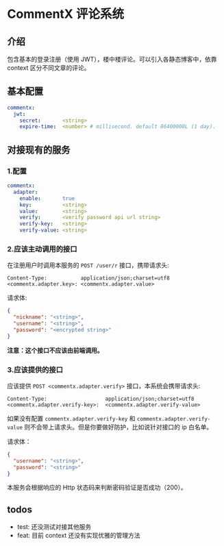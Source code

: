# CommentX 评论系统

## 介绍

包含基本的登录注册（使用 JWT），楼中楼评论。可以引入各静态博客中，依靠 context 区分不同文章的评论。

## 基本配置

```yaml
commentx:
  jwt:
    secret:       <string>
    expire-time:  <number> # millisecond. default 86400000L (1 day).
```

## 对接现有的服务

### 1.配置

```yaml
commentx:
  adapter:
    enable:       true
    key:          <string>
    value:        <string>
    verify:       <verify password api url string>
    verify-key:   <string>
    verify-value: <string>
```

### 2.应该主动调用的接口

在注册用户时调用本服务的 `POST /user/r` 接口，携带请求头:

```
Content-Type:           application/json;charset=utf8
<commentx.adapter.key>: <commentx.adapter.value>
```

请求体:

```json
{
  "nickname": "<string>",
  "username": "<string>",
  "password": "<encrypted string>"
}
```

**注意：这个接口不应该由前端调用。**

### 3.应该提供的接口

应该提供 `POST <commentx.adapter.verify>` 接口，本系统会携带请求头:

```
Content-Type:                   application/json;charset=utf8
<commentx.adapter.verify-key>:  <commentx.adapter.verify-value>
```

如果没有配置 `commentx.adapter.verify-key` 和 `commentx.adapter.verify-value` 则不会带上请求头。但是你要做好防护，比如说针对接口的
ip 白名单。

请求体：

```json
{
  "username": "<string>",
  "password": "<string>"
}
```

本服务会根据响应的 Http 状态码来判断密码验证是否成功（200）。

## todos

- test: 还没测试对接其他服务
- feat: 目前 context 还没有实现优雅的管理方法